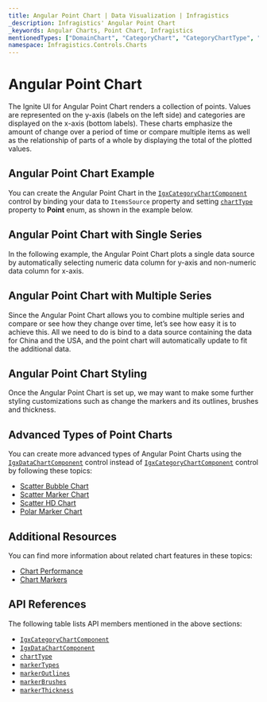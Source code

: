 ```yaml
---
title: Angular Point Chart | Data Visualization | Infragistics
_description: Infragistics' Angular Point Chart
_keywords: Angular Charts, Point Chart, Infragistics
mentionedTypes: ["DomainChart", "CategoryChart", "CategoryChartType", "Legend", 'Series']
namespace: Infragistics.Controls.Charts
---
```


# Angular Point Chart

The Ignite UI for Angular Point Chart renders a collection of points. Values are represented on the y-axis (labels on the left side) and categories are displayed on the x-axis (bottom labels). These charts emphasize the amount of change over a period of time or compare multiple items as well as the relationship of parts of a whole by displaying the total of the plotted values.

## Angular Point Chart Example

You can create the Angular Point Chart in the [`IgxCategoryChartComponent`]({environment:dvApiBaseUrl}/products/ignite-ui-angular/api/docs/typescript/latest/classes/igxcategorychartcomponent.html) control by binding your data to `ItemsSource` property and setting [`chartType`]({environment:dvApiBaseUrl}/products/ignite-ui-angular/api/docs/typescript/latest/classes/igxcategorychartcomponent.html#charttype) property to **Point** enum, as shown in the example below.

<code-view style="height: 600px" alt="Angular Point Chart Example"
           data-demos-base-url="{environment:dvDemosBaseUrl}"
                    iframe-src="{environment:dvDemosBaseUrl}/charts/category-chart/point-chart-multiple-sources"
                                                 github-src="charts/category-chart/point-chart-multiple-sources">
</code-view>


<div class="divider--half"></div>

## Angular Point Chart with Single Series

In the following example, the Angular Point Chart plots a single data source by automatically selecting numeric data column for y-axis and non-numeric data column for x-axis.

<code-view style="height: 600px" alt="Angular Point Chart with Single Series"
           data-demos-base-url="{environment:dvDemosBaseUrl}"
                    iframe-src="{environment:dvDemosBaseUrl}/charts/category-chart/point-chart-single-source"
                                                 github-src="charts/category-chart/point-chart-single-source">
</code-view>


<div class="divider--half"></div>

## Angular Point Chart with Multiple Series

Since the Angular Point Chart allows you to combine multiple series and compare or see how they change over time, let’s see how easy it is to achieve this. All we need to do is bind to a data source containing the data for China and the USA, and the point chart will automatically update to fit the additional data.

<code-view style="height: 600px" alt="Angular Point Chart with Multiple Series"
           data-demos-base-url="{environment:dvDemosBaseUrl}"
                    iframe-src="{environment:dvDemosBaseUrl}/charts/category-chart/point-chart-multiple-sources"
                                                 github-src="charts/category-chart/point-chart-multiple-sources">
</code-view>


<div class="divider--half"></div>

## Angular Point Chart Styling

Once the Angular Point Chart is set up, we may want to make some further styling customizations such as change the markers and its outlines, brushes and thickness.

<code-view style="height: 600px" alt="Angular Point Chart Styling"
           no-theming
           data-demos-base-url="{environment:dvDemosBaseUrl}"
                    iframe-src="{environment:dvDemosBaseUrl}/charts/category-chart/point-chart-styling"
                                                 github-src="charts/category-chart/point-chart-styling">
</code-view>


<div class="divider--half"></div>

## Advanced Types of Point Charts

You can create more advanced types of Angular Point Charts using the [`IgxDataChartComponent`]({environment:dvApiBaseUrl}/products/ignite-ui-angular/api/docs/typescript/latest/classes/igxdatachartcomponent.html) control instead of [`IgxCategoryChartComponent`]({environment:dvApiBaseUrl}/products/ignite-ui-angular/api/docs/typescript/latest/classes/igxcategorychartcomponent.html) control by following these topics:

*   [Scatter Bubble Chart](bubble-chart.md)
*   [Scatter Marker Chart](scatter-chart.md#angular-scatter-marker-chart)
*   [Scatter HD Chart](scatter-chart.md#angular-scatter-high-density-chart)
*   [Polar Marker Chart](polar-chart.md#angular-polar-marker-chart)

## Additional Resources

You can find more information about related chart features in these topics:

*   [Chart Performance](../features/chart-performance.md)
*   [Chart Markers](../features/chart-markers.md)

## API References

The following table lists API members mentioned in the above sections:

*   [`IgxCategoryChartComponent`]({environment:dvApiBaseUrl}/products/ignite-ui-angular/api/docs/typescript/latest/classes/igxcategorychartcomponent.html)
*   [`IgxDataChartComponent`]({environment:dvApiBaseUrl}/products/ignite-ui-angular/api/docs/typescript/latest/classes/igxdatachartcomponent.html)
*   [`chartType`]({environment:dvApiBaseUrl}/products/ignite-ui-angular/api/docs/typescript/latest/classes/igxcategorychartcomponent.html#charttype)
*   [`markerTypes`]({environment:dvApiBaseUrl}/products/ignite-ui-angular/api/docs/typescript/latest/classes/igxdomainchartcomponent.html#markertypes)
*   [`markerOutlines`]({environment:dvApiBaseUrl}/products/ignite-ui-angular/api/docs/typescript/latest/classes/igxdomainchartcomponent.html#markeroutlines)
*   [`markerBrushes`]({environment:dvApiBaseUrl}/products/ignite-ui-angular/api/docs/typescript/latest/classes/igxdomainchartcomponent.html#markerbrushes)
*   [`markerThickness`]({environment:dvApiBaseUrl}/products/ignite-ui-angular/api/docs/typescript/latest/classes/igxdomainchartcomponent.html#markerthickness)
